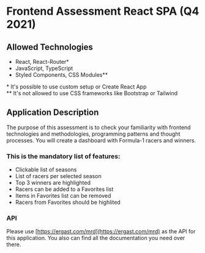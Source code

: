 # Frontend Assessment React SPA (Q4 2021)

## Allowed Technologies

- React, React-Router\*
- JavaScript, TypeScript
- Styled Components, CSS Modules\*\*

\* It's possible to use custom setup or Create React App  
\*\* It's not allowed to use CSS frameworks like Bootstrap or Tailwind

## Application Description

The purpose of this assessment is to check your familiarity with frontend technologies and methodologies, programming patterns and thought processes.
You will create a dashboard with Formula-1 racers and winners.

### This is the mandatory list of features:

- Clickable list of seasons
- List of racers per selected season
- Top 3 winners are highlighted
- Racers can be added to a Favorites list
- Items in Favorites list can be removed
- Racers from Favorites should be highlited

### API

Please use [​https://ergast.com/mrd](https://ergast.com/mrd) as the API for this application. You also can find all the documentation you need over there.
